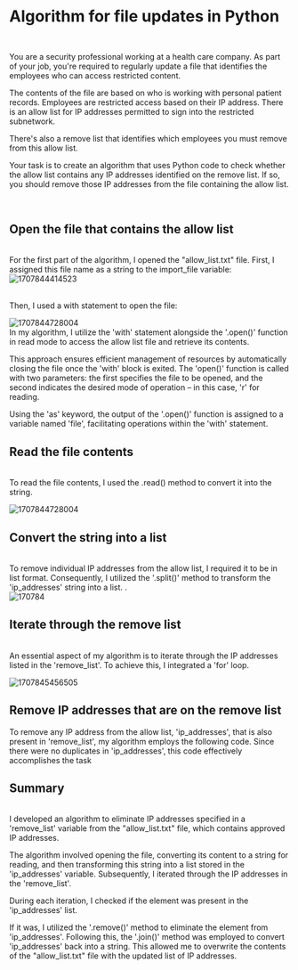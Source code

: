 <h1>Algorithm for file updates in Python</h1>


<h2></h2>
<br> You are a security professional working at a health care company. As part of your job, you're required to regularly update a file that identifies the employees who can access restricted content. 


The contents of the file are based on who is working with personal patient records. Employees are restricted access based on their IP address. There is an allow list for IP addresses permitted to sign into the restricted subnetwork. 


There's also a remove list that identifies which employees you must remove from this allow list.


Your task is to create an algorithm that uses Python code to check whether the allow list contains any IP addresses identified on the remove list. If so, you should remove those IP addresses from the file containing the allow list.

<br/>
<h2>Open the file that contains the allow list
</h2>
<br> For the first part of the algorithm, I opened the "allow_list.txt" file. First, I assigned this file name as a string to the import_file variable:
<br>

<img src="https://github.com/JustinMills2024/Algorithm-for-file-updates-in-Python/assets/159082478/3dc9d037-8bd8-4ea6-96ba-625a9d8b1913" alt="1707844414523">



<br>Then, I used a with statement to open the file:</br>

<img src="https://github.com/JustinMills2024/Algorithm-for-file-updates-in-Python/assets/159082478/5712843e-5ee2-43d0-bee5-1f78858cb34a" alt="1707844728004">
<br>In my algorithm, I utilize the 'with' statement alongside the '.open()' function in read mode to access the allow list file and retrieve its contents. 

This approach ensures efficient management of resources by automatically closing the file once the 'with' block is exited. The 'open()' function is called with two parameters: the first specifies the file to be opened, and the second indicates the desired mode of operation – in this case, 'r' for reading. 

Using the 'as' keyword, the output of the '.open()' function is assigned to a variable named 'file', facilitating operations within the 'with' statement.<br/>






<H2>Read the file contents </H2>

<Br> To read the file contents, I used the .read() method to convert it into the string.</Br>

<img src="https://github.com/JustinMills2024/Algorithm-for-file-updates-in-Python/assets/159082478/21fe32f3-4c07-4e18-840e-002ac1a1e7bf" alt="1707844728004">






<h2>Convert the string into a list </h2>
<br> To remove individual IP addresses from the allow list, I required it to be in list format. Consequently, I utilized the '.split()' method to transform the 'ip_addresses' string into a list.
.</br>

<img src="https://github.com/JustinMills2024/Algorithm-for-file-updates-in-Python/assets/159082478/ea975ae2-abc0-46af-b9a5-d118f8b325e9" alt="170784">

<h2>Iterate through the remove list</h2>

<br>An essential aspect of my algorithm is to iterate through the IP addresses listed in the 'remove_list'. To achieve this, I integrated a 'for' loop.</br>

<img src="https://github.com/JustinMills2024/Algorithm-for-file-updates-in-Python/assets/159082478/8131eaf5-ec62-494c-9e66-a6547796290d" alt="1707845456505">

<h2>Remove IP addresses that are on the remove list </h2>

To remove any IP address from the allow list, 'ip_addresses', that is also present in 'remove_list', my algorithm employs the following code. Since there were no duplicates in 'ip_addresses', this code effectively accomplishes the task





<h2>Summary</h2>
<br>I developed an algorithm to eliminate IP addresses specified in a 'remove_list' variable from the "allow_list.txt" file, which contains approved IP addresses. 

The algorithm involved opening the file, converting its content to a string for reading, and then transforming this string into a list stored in the 'ip_addresses' variable. Subsequently, I iterated through the IP addresses in the 'remove_list'. 

During each iteration, I checked if the element was present in the 'ip_addresses' list. 

If it was, I utilized the '.remove()' method to eliminate the element from 'ip_addresses'. Following this, the '.join()' method was employed to convert 'ip_addresses' back into a string. This allowed me to overwrite the contents of the "allow_list.txt" file with the updated list of IP addresses.</br>


